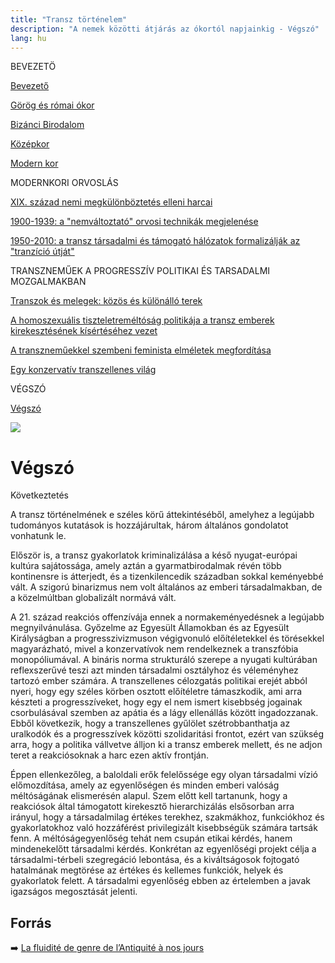```yaml
---
title: "Transz történelem"
description: "A nemek közötti átjárás az ókortól napjainkig - Végszó"
lang: hu
---
```


<div class="floating-columns">

<div class="floating-bar">


BEVEZETÖ

[Bevezető](/#/entry?id=transz-tortenelem)

[Görög és római ókor](/#/entry?id=transz-tortenelem-gorog-es-romai-okor)

[Bizánci Birodalom](/#/entry?id=transz-tortenelem-bizanci-birodalom)

[Középkor](/#/entry?id=transz-tortenelem-kozepkor)

[Modern kor](/#/entry?id=transz-tortenelem-modern-kor)

MODERNKORI ORVOSLÁS

[XIX. század nemi megkülönböztetés elleni harcai](/#/entry?id=transz-tortenelem-xix-szazad)

[1900-1939: a "nemváltoztató" orvosi technikák megjelenése](/#/entry?id=transz-tortenelem-nemvaltoztato-orvosi-technikak-megjelenese)

[1950-2010: a transz társadalmi és támogató hálózatok formalizálják az "tranzíció útját"](/#/entry?id=transz-tortenelem-xx-szazad)

TRANSZNEMŰEK A PROGRESSZÍV POLITIKAI ÉS TARSADALMI MOZGALMAKBAN

[Transzok és melegek: közös és különálló terek](/#/entry?id=transz-tortenelem-transzok-es-melegek)

[A homoszexuális tiszteletreméltóság politikája a transz emberek kirekesztésének kísértéséhez vezet](/#/entry?id=transz-tortenelem-meleg-tisztelet-transz-kirekesztes)

[A transzneműekkel szembeni feminista elméletek megfordítása](/#/entry?id=transz-tortenelem-feminista-elmeletek-megforditasa)

[Egy konzervatív transzellenes világ](/#/entry?id=transz-tortenelem-konzervativ-transzellenes-vilag)

VÉGSZÓ

[Végszó](/#/entry?id=transz-tortenelem-konkluzio)


</div>

<div class="wiki-content">

<div class="header-image"><img src="assets/images/undraw_moving.svg" /></div>

# Végszó

Következtetés

A transz történelmének e széles körű áttekintéséből, amelyhez a legújabb tudományos kutatások is hozzájárultak, három általános gondolatot vonhatunk le.

Először is, a transz gyakorlatok kriminalizálása a késő nyugat-európai kultúra sajátossága, amely aztán a gyarmatbirodalmak révén több kontinensre is átterjedt, és a tizenkilencedik században sokkal keményebbé vált. A szigorú binarizmus nem volt általános az emberi társadalmakban, de a közelmúltban globalizált normává vált.

A 21. század reakciós offenzívája ennek a normakeményedésnek a legújabb megnyilvánulása. Győzelme az Egyesült Államokban és az Egyesült Királyságban a progresszivizmuson végigvonuló előítéletekkel és törésekkel magyarázható, mivel a konzervatívok nem rendelkeznek a transzfóbia monopóliumával. A bináris norma strukturáló szerepe a nyugati kultúrában reflexszerűvé teszi azt minden társadalmi osztályhoz és véleményhez tartozó ember számára. A transzellenes célozgatás politikai erejét abból nyeri, hogy egy széles körben osztott előítéletre támaszkodik, ami arra készteti a progresszíveket, hogy egy el nem ismert kisebbség jogainak csorbulásával szemben az apátia és a lágy ellenállás között ingadozzanak. Ebből következik, hogy a transzellenes gyűlölet szétrobbanthatja az uralkodók és a progresszívek közötti szolidaritási frontot, ezért van szükség arra, hogy a politika vállvetve álljon ki a transz emberek mellett, és ne adjon teret a reakciósoknak a harc ezen aktív frontján.

Éppen ellenkezőleg, a baloldali erők felelőssége egy olyan társadalmi vízió előmozdítása, amely az egyenlőségen és minden emberi valóság méltóságának elismerésén alapul. Szem előtt kell tartanunk, hogy a reakciósok által támogatott kirekesztő hierarchizálás elsősorban arra irányul, hogy a társadalmilag értékes terekhez, szakmákhoz, funkciókhoz és gyakorlatokhoz való hozzáférést privilegizált kisebbségük számára tartsák fenn. A méltóságegyenlőség tehát nem csupán etikai kérdés, hanem mindenekelőtt társadalmi kérdés. Konkrétan az egyenlőségi projekt célja a társadalmi-térbeli szegregáció lebontása, és a kiváltságosok fojtogató hatalmának megtörése az értékes és kellemes funkciók, helyek és gyakorlatok felett. A társadalmi egyenlőség ebben az értelemben a javak igazságos megosztását jelenti.

## Forrás

➡️ [La fluidité de genre de l’Antiquité à nos jours](https://institutlaboetie.fr/wp-content/uploads/2023/06/NOTE-ILB-LGBT-1.pdf)


</div>